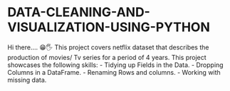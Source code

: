 # DATA-CLEANING-AND-VISUALIZATION-USING-PYTHON
Hi there.... 😁🖐
This project covers netflix dataset that describes the production of movies/ Tv series for a period of 4 years.
This project showcases the following skills:
    - Tidying up Fields in the Data.
    - Dropping Columns in a DataFrame.
    - Renaming Rows and columns.
    - Working with missing data.
